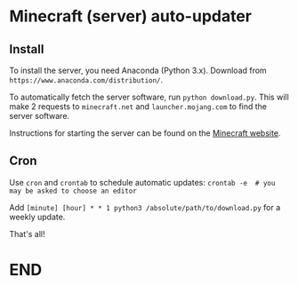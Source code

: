 # Minecraft (server) auto-updater

## Install
To install the server, you need Anaconda (Python 3.x).
Download from `https://www.anaconda.com/distribution/`.

To automatically fetch the server software, run `python download.py`. This will make 2 requests to `minecraft.net` and `launcher.mojang.com` to find the server software.

Instructions for starting the server can be found on the [Minecraft website](https://www.minecraft.net/en-us/download/server).

## Cron
Use `cron` and `crontab` to schedule automatic updates:
`crontab -e  # you may be asked to choose an editor`

Add `[minute] [hour] * * 1 python3 /absolute/path/to/download.py` for a weekly update.

That's all!

# END


